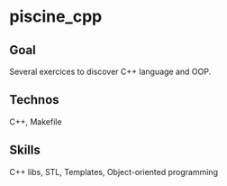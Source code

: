 # piscine_cpp

## Goal
Several exercices to discover C++ language and OOP.

## Technos
C++, Makefile

## Skills
C++ libs, STL, Templates, Object-oriented programming
